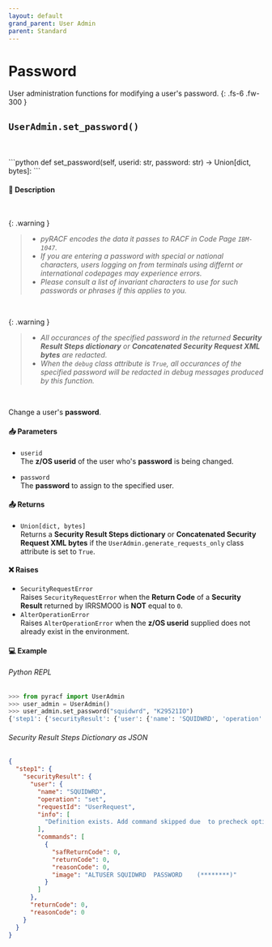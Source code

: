 ```yaml
---
layout: default
grand_parent: User Admin
parent: Standard
---
```


# Password

User administration functions for modifying a user's password. 
{: .fs-6 .fw-300 }

## `UserAdmin.set_password()`
<br>

<br>
```python
def set_password(self, userid: str, password: str) -> Union[dict, bytes]:
```

#### 📄 Description

&nbsp;

{: .warning }
> * _pyRACF encodes the data it passes to RACF in Code Page `IBM-1047`._
> * _If you are entering a password with special or national characters, users logging on from terminals using differnt or international codepages may experience errors._
> * _Please consult a list of invariant characters to use for such passwords or phrases if this applies to you._

&nbsp;

{: .warning }
> * _All occurances of the specified password in the returned **Security Result Steps dictionary** or **Concatenated Security Request XML bytes** are redacted._
> * _When the `debug` class attribute is `True`, all occurances of the specified password will be redacted in debug messages produced by this function._

&nbsp;

Change a user's **password**.

#### 📥 Parameters
* `userid`<br>
  The **z/OS userid** of the user who's **password** is being changed.

* `password`<br>
  The **password** to assign to the specified user.

#### 📤 Returns

* `Union[dict, bytes]`<br>
  Returns a **Security Result Steps dictionary** or **Concatenated Security Request XML bytes** if the `UserAdmin.generate_requests_only` class attribute is set to `True`.

#### ❌ Raises
* `SecurityRequestError`<br>
  Raises `SecurityRequestError` when the **Return Code** of a **Security Result** returned by IRRSMO00 is **NOT** equal to `0`.
* `AlterOperationError`<br>
  Raises `AlterOperationError` when the **z/OS userid** supplied does not already exist in the environment.

#### 💻 Example

###### Python REPL
```python
>>> from pyracf import UserAdmin
>>> user_admin = UserAdmin()
>>> user_admin.set_password("squidwrd", "K29521IO")
{'step1': {'securityResult': {'user': {'name': 'SQUIDWRD', 'operation': 'set', 'requestId': 'UserRequest', 'info': ['Definition exists. Add command skipped due  to precheck option'], 'commands': [{'safReturnCode': 0, 'returnCode': 0, 'reasonCode': 0, 'image': 'ALTUSER SQUIDWRD  PASSWORD    (********)'}]}, 'returnCode': 0, 'reasonCode': 0}}}
```

###### Security Result Steps Dictionary as JSON
```json
{
  "step1": {
    "securityResult": {
      "user": {
        "name": "SQUIDWRD",
        "operation": "set",
        "requestId": "UserRequest",
        "info": [
          "Definition exists. Add command skipped due  to precheck option"
        ],
        "commands": [
          {
            "safReturnCode": 0,
            "returnCode": 0,
            "reasonCode": 0,
            "image": "ALTUSER SQUIDWRD  PASSWORD    (********)"
          }
        ]
      },
      "returnCode": 0,
      "reasonCode": 0
    }
  }
}
```